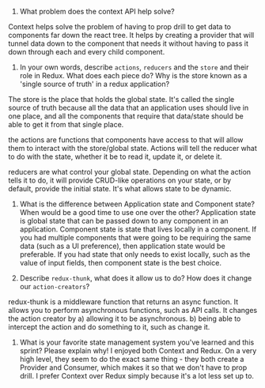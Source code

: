 1. What problem does the context API help solve?

Context helps solve the problem of having to prop drill to get data to components far down the react tree.  It helps by creating a provider that will tunnel
data down to the component that needs it without having to pass it down through each and every child component.

1. In your own words, describe `actions`, `reducers` and the `store` and their role in Redux. What does each piece do? Why is the store known as a 'single source of truth' in a redux application?

The store is the place that holds the global state.  It's called the single source of truth because all the data that an application uses should live in one place, and all the components that require that data/state should be able to get it from that single place.

the actions are functions that components have access to that will allow them to interact with the store/global state.  Actions will tell the reducer what to do with the state, whether it be to read it, update it, or delete it.

reducers are what control your global state.  Depending on what the action tells it to do, it will provide CRUD-like operations on your state, or by default, provide the initial state.  It's what allows state to be dynamic.

1. What is the difference between Application state and Component state? When would be a good time to use one over the other?
Application state is global state that can be passed down to any component in an application.  Component state is state that lives locally in a component.  If you had multiple components that were going to be requiring the same data (such as a UI preference), then application state would be preferable.  If you had state that only needs to exist locally, such as the value of input fields, then component state is the best choice.


1. Describe `redux-thunk`, what does it allow us to do? How does it change our `action-creators`?

redux-thunk is a middleware function that returns an async function.  It allows you to perform asynchronous functions, such as API calls.  It changes the action creator by a) allowing it to be asynchronous.  b) being able to intercept the action and do something to it, such as change it.

1. What is your favorite state management system you've learned and this sprint? Please explain why!
I enjoyed both Context and Redux. On a very high level, they seem to do the exact same thing - they both create a Provider and Consumer, which makes it so that we don't have to prop drill.  I prefer Context over Redux simply because it's a lot less set up to.